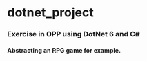 # dotnet_project
### Exercise in OPP using DotNet 6 and C#
#### Abstracting an RPG game for example. 